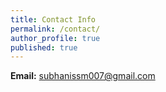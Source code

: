 ```yaml
---
title: Contact Info
permalink: /contact/
author_profile: true
published: true
---
```


**Email:** subhanissm007@gmail.com
